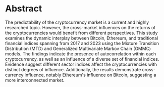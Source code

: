 # Abstract

The predictability of the cryptocurrency market is a current and highly researched
topic. However, the cross-market influences on the returns of the cryptocurrencies would benefit from different perspectives. This study examines the
dynamic interplay between Bitcoin, Ethereum, and traditional financial indices
spanning from 2017 and 2023 using the Mixture Transition Distribution (MTD)
and Generalized Multivariate Markov Chain (GMMC) models. The findings indicate the presence of autocorrelation within each cryptocurrency, as well as an
influence of a diverse set of financial indices. Evidence suggest different sector
indices affect the cryptocurrencies with distinct degrees of influence. Additionally, the results demonstrate cross-currency influence, notably Ethereum's influence on Bitcoin, suggesting a more interconnected market.
